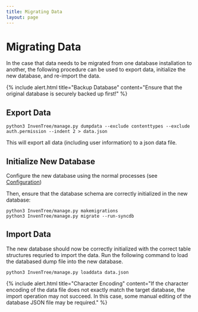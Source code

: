 ```yaml
---
title: Migrating Data
layout: page
---
```


# Migrating Data

In the case that data needs to be migrated from one database installation to another, the following procedure can be used to export data, initialize the new database, and re-import the data.

{% include alert.html title="Backup Database" content="Ensure that the original database is securely backed up first!" %}

## Export Data

``python3 InvenTree/manage.py dumpdata --exclude contenttypes --exclude auth.permission --indent 2 > data.json``

This will export all data (including user information) to a json data file.

## Initialize New Database

Configure the new database using the normal processes (see [Configuration](/docs/start/config))

Then, ensure that the database schema are correctly initialized in the new database:

```
python3 InvenTree/manage.py makemigrations
python3 InvenTree/manage.py migrate --run-syncdb
```

## Import Data

The new database should now be correctly initialized with the correct table structures requried to import the data. Run the following command to load the databased dump file into the new database.

``python3 InvenTree/manage.py loaddata data.json``

{% include alert.html title="Character Encoding" content="If the character encoding of the data file does not exactly match the target database, the import operation may not succeed. In this case, some manual editing of the database JSON file may be required." %}